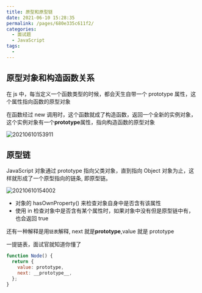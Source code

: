 ```yaml
---
title: 原型和原型链
date: 2021-06-10 15:28:35
permalink: /pages/680e335c611f2/
categories:
  - 面试题
  - JavaScript
tags:
  -
---
```


## 原型对象和构造函数关系

在 js 中，每当定义一个函数类型的时候，都会天生自带一个 prototype 属性，这个属性指向函数的原型对象

在函数经过 new 调用时，这个函数就成了构造函数，返回一个全新的实例对象，这个实例对象有一个**prototype**属性，指向构造函数的原型对象

![20210610153911](https://cdn.jsdelivr.net/gh/wu529778790/image/blog/20210610153911.png)

## 原型链

JavaScript 对象通过 prototype 指向父类对象，直到指向 Object 对象为止，这样就形成了一个原型指向的链条, 即原型链。

![20210610154002](https://cdn.jsdelivr.net/gh/wu529778790/image/blog/20210610154002.png)

- 对象的 hasOwnProperty() 来检查对象自身中是否含有该属性
- 使用 in 检查对象中是否含有某个属性时，如果对象中没有但是原型链中有，也会返回 true

还有一种解释是用`链表`解释, next 就是**prototype**,value 就是 prototype

一提链表，面试官就知道你懂了

```js
function Node() {
  return {
    value: prototype,
    next: __prototype__,
  };
}
```
